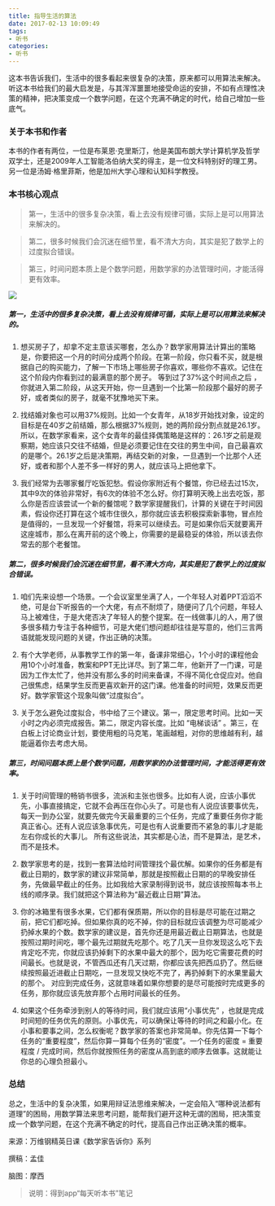 ```yaml
---
title: 指导生活的算法
date: 2017-02-13 10:09:49
tags:
- 听书
categories:
- 听书
---
```


这本书告诉我们，生活中的很多看起来很复杂的决策，原来都可以用算法来解决。听这本书给我们的最大启发是，与其浑浑噩噩地接受命运的安排，不如有点理性决策的精神，把决策变成一个数学问题，在这个充满不确定的时代，给自己增加一些底气。

<!-- more -->

### 关于本书和作者

本书的作者有两位，一位是布莱恩·克里斯汀，他是美国布朗大学计算机学及哲学双学士，还是2009年人工智能洛伯纳大奖的得主，是一位文科特别好的理工男。另一位是汤姆·格里菲斯，他是加州大学心理和认知科学教授。

### 本书核心观点

>第一，生活中的很多复杂决策，看上去没有规律可循，实际上是可以用算法来解决的。

>第二，很多时候我们会沉迷在细节里，看不清大方向，其实是犯了数学上的过度拟合错误。

>第三，时间问题本质上是个数学问题，用数学家的办法管理时间，才能活得更有效率。

![](/images/指导生活的算法.png)

##### 第一，生活中的很多复杂决策，看上去没有规律可循，实际上是可以用算法来解决的。

1. 想买房子了，却拿不定主意该买哪套，怎么办？数学家用算法计算出的策略是，你要把这一个月的时间分成两个阶段。在第一阶段，你只看不买，就是根据自己的购买能力，了解一下市场上哪些房子你喜欢，哪些你不喜欢。记住在这个阶段内你看到过的最满意的那个房子。 等到过了37%这个时间点之后 ，你就进入第二阶段，从这天开始，你一旦遇到一个比第一阶段那个最好的房子好，或者类似的房子，就毫不犹豫地买下来。

2. 找结婚对象也可以用37%规则。比如一个女青年，从18岁开始找对象，设定的目标是在40岁之前结婚，那么根据37%规则，她的两阶段分割点就是26.1岁。所以，在数学家看来，这个女青年的最佳择偶策略是这样的：26.1岁之前是观察期，她应该只交往不结婚，但是必须要记住在交往的男生中间，自己最喜欢的是哪个。26.1岁之后是决策期，再结交新的对象，一旦遇到一个比那个人还好，或者和那个人差不多一样好的男人，就应该马上把他拿下。

3. 我们经常为去哪家餐厅吃饭犯愁。假设你家附近有个餐馆，你已经去过15次，其中9次的体验非常好，有6次的体验不怎么好。你打算明天晚上出去吃饭，那么你是否应该尝试一个新的餐馆呢？数学家提醒我们，计算的关键在于时间因素，假设你还打算在这个城市住很久，那你就应该去积极探索新事物，冒点险是值得的，一旦发现一个好餐馆，将来可以继续去。可是如果你后天就要离开这座城市，那么在离开前的这个晚上，你需要的是最稳妥的体验，所以该去你常去的那个老餐馆。

##### 第二，很多时候我们会沉迷在细节里，看不清大方向，其实是犯了数学上的过度拟合错误。

1. 咱们先来设想一个场景。一个会议室里坐满了人，一个年轻人对着PPT滔滔不绝，可是台下听报告的一个大佬，有点不耐烦了，随便问了几个问题，年轻人马上被难住，于是大佬否决了年轻人的整个提案。在一线做事儿的人，用了很多很多精力专注于各种细节，可是大佬们想问题却往往是写意的，他们三言两语就能发现问题的关键，作出正确的决策。

2. 有个大学老师，从事教学工作的第一年，备课非常细心，1个小时的课程他会用10个小时准备，教案和PPT无比详尽。到了第二年，他新开了一门课，可是因为工作太忙了，他并没有那么多的时间来备课，不得不简化仓促应对。他自己很焦虑，结果学生反而更喜欢新开的这门课。他准备的时间短，效果反而更好。数学家管这个现象叫做“过度拟合”。

3. 关于怎么避免过度拟合，书中给了三个建议。第一，限定思考时间。比如一天小时之内必须完成报告。第二，限定内容长度。比如 “电梯谈话” 。第三，在白板上讨论商业计划，要使用粗的马克笔，笔画越粗，对你的思维越有利，越能逼着你去考虑大局。

##### 第三，时间问题本质上是个数学问题，用数学家的办法管理时间，才能活得更有效率。

1. 关于时间管理的畅销书很多，流派和主张也很多。比如有人说，应该小事优先，小事直接搞定，它就不会再压在你心头了。可是也有人说应该要事优先，每天一到办公室，就要先做完今天最重要的三个任务，完成了重要任务你才能真正省心。还有人说应该急事优先，可是也有人说重要而不紧急的事儿才是能左右你成长的大事儿。 所有这些说法，其实都是心法，而不是算法，是艺术，而不是技术。

2. 数学家思考的是，找到一套算法给时间管理找个最优解。如果你的任务都是有截止日期的，数学家的建议非常简单，那就是按照截止日期的的早晚安排任务，先做最早截止的任务。比如我给大家录制得到说书，就应该按照每本书上线的顺序录。我们就把这个算法称为“最近截止日期”算法。

3. 你的冰箱里有很多水果，它们都有保质期，所以你的目标是尽可能在过期之前，把它们都吃掉。但如果你真的吃不掉，你的目标就应该调整为尽可能减少扔掉水果的个数。数学家的建议是，首先你还是用最近截止日期算法，也就是按照过期时间吃，哪个最先过期就先吃那个。吃了几天一旦你发现这么吃下去肯定吃不完，你就应该扔掉剩下的水果中最大的那个，因为吃它需要花费的时间最长。也就是说，不管西瓜还有几天过期，你都应该先把西瓜扔了。然后继续按照最近进截止日期吃，一旦发现又快吃不完了，再扔掉剩下的水果里最大的那个。 对应到完成任务，这就意味着如果你想要的是尽可能按时完成更多的任务，那你就应该先放弃那个占用时间最长的任务。

4. 如果这个任务牵涉到别人的等待时间，我们就应该用“小事优先” ，也就是完成时间短的任务优先的原则。小事优先，可以确保让等待的时间之和最小化。在小事和要事之间，怎么权衡呢？数学家的答案也非常简单。你先估算一下每个任务的“重要程度”，然后你算一算每个任务的“密度”。一个任务的密度 = 重要程度 / 完成时间，然后你就按照任务的密度从高到底的顺序去做事。这就能让你总的心理负担最小。

### 总结

总之，生活中的复杂决策，如果用辩证法思维来解决，一定会陷入“哪种说法都有道理”的困局，用数学算法来思考问题，能帮我们避开这种无谓的困局，把决策变成一个数学问题，在这个充满不确定的时代，提高自己作出正确决策的概率。

来源：万维钢精英日课《数学家告诉你》系列

撰稿：孟佳

脑图：摩西

>说明：得到app“每天听本书”笔记